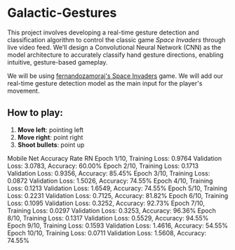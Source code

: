 # Galactic-Gestures

This project involves developing a real-time gesture detection and classification algorithm to control the classic game *Space Invaders* through live video feed. We’ll design a Convolutional Neural Network (CNN) as the model architecture to accurately classify hand gesture directions, enabling intuitive, gesture-based gameplay. 

We will be using [fernandozamoraj's Space Invaders](https://github.com/fernandozamoraj/processing_sandbox/tree/master/SpaceInvaders) game. We will add our real-time gesture detection model as the main input for the player's movement. 

## How to play:

1. **Move left**: pointing left
2. **Move right**: point right
3. **Shoot bullets**: point up

   
Mobile Net Accuracy Rate RN
Epoch 1/10, Training Loss: 0.9764
Validation Loss: 3.0783, Accuracy: 60.00%
Epoch 2/10, Training Loss: 0.1713
Validation Loss: 0.9356, Accuracy: 85.45%
Epoch 3/10, Training Loss: 0.0872
Validation Loss: 1.5026, Accuracy: 74.55%
Epoch 4/10, Training Loss: 0.1213
Validation Loss: 1.6549, Accuracy: 74.55%
Epoch 5/10, Training Loss: 0.2231
Validation Loss: 0.7125, Accuracy: 81.82%
Epoch 6/10, Training Loss: 0.1095
Validation Loss: 0.3252, Accuracy: 92.73%
Epoch 7/10, Training Loss: 0.0297
Validation Loss: 0.3253, Accuracy: 96.36%
Epoch 8/10, Training Loss: 0.1317
Validation Loss: 0.5529, Accuracy: 94.55%
Epoch 9/10, Training Loss: 0.1593
Validation Loss: 1.4616, Accuracy: 54.55%
Epoch 10/10, Training Loss: 0.0711
Validation Loss: 1.5608, Accuracy: 74.55%